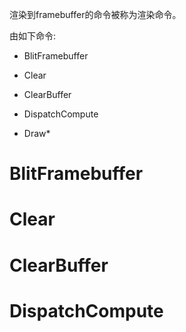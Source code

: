 
渲染到framebuffer的命令被称为渲染命令。

由如下命令:

* BlitFramebuffer 

* Clear

* ClearBuffer

* DispatchCompute

* Draw* 

# BlitFramebuffer




# Clear





#  ClearBuffer



# DispatchCompute



